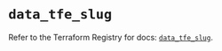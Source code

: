 # `data_tfe_slug`

Refer to the Terraform Registry for docs: [`data_tfe_slug`](https://registry.terraform.io/providers/hashicorp/tfe/0.60.0/docs/data-sources/slug).
